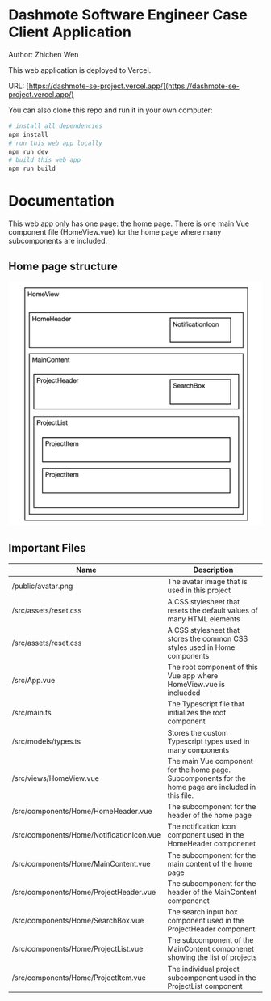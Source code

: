 # Dashmote Software Engineer Case Client Application

Author: Zhichen Wen

This web application is deployed to Vercel.

URL: [https://dashmote-se-project.vercel.app/](https://dashmote-se-project.vercel.app/)

You can also clone this repo and run it in your own computer:

```bash
# install all dependencies
npm install
# run this web app locally
npm run dev
# build this web app
npm run build
```

# Documentation

This web app only has one page: the home page. There is one main Vue component file (HomeView.vue) for the home page where many subcomponents are included.

## Home page structure

![Home page structure](./public/structure.png)

## Important Files

| Name        | Description |
| ----------- | ----------- |
| /public/avatar.png | The avatar image that is used in this project       |
| /src/assets/reset.css | A CSS stylesheet that resets the default values of many HTML elements |
| /src/assets/reset.css | A CSS stylesheet that stores the common CSS styles used in Home components |
| /src/App.vue | The root component of this Vue app where HomeView.vue is inclueded |
| /src/main.ts | The Typescript file that initializes the root component |
| /src/models/types.ts | Stores the custom Typescript types used in many components |
| /src/views/HomeView.vue | The main Vue component for the home page. Subcomponents for the home page are included in this file. |
| /src/components/Home/HomeHeader.vue | The subcomponent for the header of the home page |
| /src/components/Home/NotificationIcon.vue | The notification icon component used in the HomeHeader componenet |
| /src/components/Home/MainContent.vue | The subcomponent for the main content of the home page |
| /src/components/Home/ProjectHeader.vue | The subcomponent for the header of the MainContent componenet |
| /src/components/Home/SearchBox.vue | The search input box component used in the ProjectHeader component |
| /src/components/Home/ProjectList.vue | The subcomponent of the MainContent componenet showing the list of projects |
| /src/components/Home/ProjectItem.vue | The individual project subcomponent used in the ProjectList component |